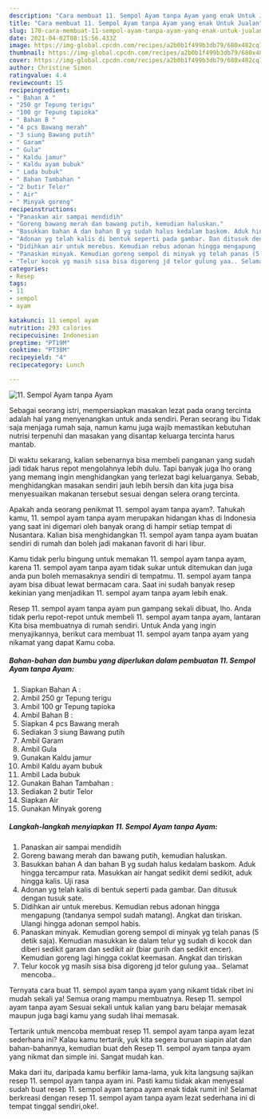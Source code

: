 ```yaml
---
description: "Cara membuat 11. Sempol Ayam tanpa Ayam yang enak Untuk Jualan"
title: "Cara membuat 11. Sempol Ayam tanpa Ayam yang enak Untuk Jualan"
slug: 170-cara-membuat-11-sempol-ayam-tanpa-ayam-yang-enak-untuk-jualan
date: 2021-04-02T08:15:56.433Z
image: https://img-global.cpcdn.com/recipes/a2b0b1f499b3db79/680x482cq70/11-sempol-ayam-tanpa-ayam-foto-resep-utama.jpg
thumbnail: https://img-global.cpcdn.com/recipes/a2b0b1f499b3db79/680x482cq70/11-sempol-ayam-tanpa-ayam-foto-resep-utama.jpg
cover: https://img-global.cpcdn.com/recipes/a2b0b1f499b3db79/680x482cq70/11-sempol-ayam-tanpa-ayam-foto-resep-utama.jpg
author: Christine Simon
ratingvalue: 4.4
reviewcount: 15
recipeingredient:
- " Bahan A "
- "250 gr Tepung terigu"
- "100 gr Tepung tapioka"
- " Bahan B "
- "4 pcs Bawang merah"
- "3 siung Bawang putih"
- " Garam"
- " Gula"
- " Kaldu jamur"
- " Kaldu ayam bubuk"
- " Lada bubuk"
- " Bahan Tambahan "
- "2 butir Telor"
- " Air"
- " Minyak goreng"
recipeinstructions:
- "Panaskan air sampai mendidih"
- "Goreng bawang merah dan bawang putih, kemudian haluskan."
- "Basukkan bahan A dan bahan B yg sudah halus kedalam baskom. Aduk hingga tercampur rata. Masukkan air hangat sedikit demi sedikit, aduk hingga kalis. Uji rasa"
- "Adonan yg telah kalis di bentuk seperti pada gambar. Dan ditusuk dengan tusuk sate."
- "Didihkan air untuk merebus. Kemudian rebus adonan hingga mengapung (tandanya sempol sudah matang). Angkat dan tiriskan. Ulangi hingga adonan sempol habis."
- "Panaskan minyak. Kemudian goreng sempol di minyak yg telah panas (5 detik saja). Kemudian masukkan ke dalam telur yg sudah di kocok dan diberi sedikit garam dan sedikit air (biar gurih dan sedikit encer). Kemudian goreng lagi hingga coklat keemasan. Angkat dan tiriskan"
- "Telur kocok yg masih sisa bisa digoreng jd telor gulung yaa.. Selamat mencoba.."
categories:
- Resep
tags:
- 11
- sempol
- ayam

katakunci: 11 sempol ayam 
nutrition: 293 calories
recipecuisine: Indonesian
preptime: "PT19M"
cooktime: "PT38M"
recipeyield: "4"
recipecategory: Lunch

---
```



![11. Sempol Ayam tanpa Ayam](https://img-global.cpcdn.com/recipes/a2b0b1f499b3db79/680x482cq70/11-sempol-ayam-tanpa-ayam-foto-resep-utama.jpg)

Sebagai seorang istri, mempersiapkan masakan lezat pada orang tercinta adalah hal yang menyenangkan untuk anda sendiri. Peran seorang ibu Tidak saja menjaga rumah saja, namun kamu juga wajib memastikan kebutuhan nutrisi terpenuhi dan masakan yang disantap keluarga tercinta harus mantab.

Di waktu  sekarang, kalian sebenarnya bisa membeli panganan yang sudah jadi tidak harus repot mengolahnya lebih dulu. Tapi banyak juga lho orang yang memang ingin menghidangkan yang terlezat bagi keluarganya. Sebab, menghidangkan masakan sendiri jauh lebih bersih dan kita juga bisa menyesuaikan makanan tersebut sesuai dengan selera orang tercinta. 



Apakah anda seorang penikmat 11. sempol ayam tanpa ayam?. Tahukah kamu, 11. sempol ayam tanpa ayam merupakan hidangan khas di Indonesia yang saat ini digemari oleh banyak orang di hampir setiap tempat di Nusantara. Kalian bisa menghidangkan 11. sempol ayam tanpa ayam buatan sendiri di rumah dan boleh jadi makanan favorit di hari libur.

Kamu tidak perlu bingung untuk memakan 11. sempol ayam tanpa ayam, karena 11. sempol ayam tanpa ayam tidak sukar untuk ditemukan dan juga anda pun boleh memasaknya sendiri di tempatmu. 11. sempol ayam tanpa ayam bisa dibuat lewat bermacam cara. Saat ini sudah banyak resep kekinian yang menjadikan 11. sempol ayam tanpa ayam lebih enak.

Resep 11. sempol ayam tanpa ayam pun gampang sekali dibuat, lho. Anda tidak perlu repot-repot untuk membeli 11. sempol ayam tanpa ayam, lantaran Kita bisa membuatnya di rumah sendiri. Untuk Anda yang ingin menyajikannya, berikut cara membuat 11. sempol ayam tanpa ayam yang nikamat yang dapat Kamu coba.

<!--inarticleads1-->

##### Bahan-bahan dan bumbu yang diperlukan dalam pembuatan 11. Sempol Ayam tanpa Ayam:

1. Siapkan  Bahan A :
1. Ambil 250 gr Tepung terigu
1. Ambil 100 gr Tepung tapioka
1. Ambil  Bahan B :
1. Siapkan 4 pcs Bawang merah
1. Sediakan 3 siung Bawang putih
1. Ambil  Garam
1. Ambil  Gula
1. Gunakan  Kaldu jamur
1. Ambil  Kaldu ayam bubuk
1. Ambil  Lada bubuk
1. Gunakan  Bahan Tambahan :
1. Sediakan 2 butir Telor
1. Siapkan  Air
1. Gunakan  Minyak goreng




<!--inarticleads2-->

##### Langkah-langkah menyiapkan 11. Sempol Ayam tanpa Ayam:

1. Panaskan air sampai mendidih
1. Goreng bawang merah dan bawang putih, kemudian haluskan.
1. Basukkan bahan A dan bahan B yg sudah halus kedalam baskom. Aduk hingga tercampur rata. Masukkan air hangat sedikit demi sedikit, aduk hingga kalis. Uji rasa
1. Adonan yg telah kalis di bentuk seperti pada gambar. Dan ditusuk dengan tusuk sate.
1. Didihkan air untuk merebus. Kemudian rebus adonan hingga mengapung (tandanya sempol sudah matang). Angkat dan tiriskan. Ulangi hingga adonan sempol habis.
1. Panaskan minyak. Kemudian goreng sempol di minyak yg telah panas (5 detik saja). Kemudian masukkan ke dalam telur yg sudah di kocok dan diberi sedikit garam dan sedikit air (biar gurih dan sedikit encer). Kemudian goreng lagi hingga coklat keemasan. Angkat dan tiriskan
1. Telur kocok yg masih sisa bisa digoreng jd telor gulung yaa.. Selamat mencoba..




Ternyata cara buat 11. sempol ayam tanpa ayam yang nikamt tidak ribet ini mudah sekali ya! Semua orang mampu membuatnya. Resep 11. sempol ayam tanpa ayam Sesuai sekali untuk kalian yang baru belajar memasak maupun juga bagi kamu yang sudah lihai memasak.

Tertarik untuk mencoba membuat resep 11. sempol ayam tanpa ayam lezat sederhana ini? Kalau kamu tertarik, yuk kita segera buruan siapin alat dan bahan-bahannya, kemudian buat deh Resep 11. sempol ayam tanpa ayam yang nikmat dan simple ini. Sangat mudah kan. 

Maka dari itu, daripada kamu berfikir lama-lama, yuk kita langsung sajikan resep 11. sempol ayam tanpa ayam ini. Pasti kamu tiidak akan menyesal sudah buat resep 11. sempol ayam tanpa ayam enak tidak rumit ini! Selamat berkreasi dengan resep 11. sempol ayam tanpa ayam lezat sederhana ini di tempat tinggal sendiri,oke!.

